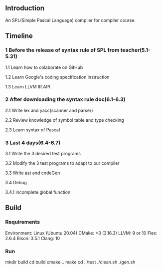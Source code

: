 ## Introduction

An SPL(Simple Pascal Language) compiler for compiler course.

## Timeline

### 1 Before the release of syntax rule of SPL from teacher(5.1-5.31)

1.1 Learn how to colaborate on GitHub

1.2 Learn Google's coding specification instruction

1.3 Learn LLVM IR API

### 2 After downloading the syntax rule doc(6.1-6.3)

2.1 Write lex and yacc(scanner and parser)

2.2 Review knowledge of symbol table and type checking

2.3 Learn syntax of Pascal

### 3 Last 4 days(6.4-6.7)

3.1 Write the 3 desired test programs

3.2 Modify the 3 test programs to adapt to our compiler

3.3 Write ast and codeGen

3.4 Debug

3.4.1 incomplete global function

## Build
### Requirements
Environment: Linux (Ubuntu 20.04)
CMake: >3 (3.16.3)
LLVM: 9 or 10
Flex: 2.6.4
Bison: 3.5.1
Clang: 10

### Run
mkdir build
cd build
cmake ..
make
cd ../test
./clean.sh
./gen.sh

